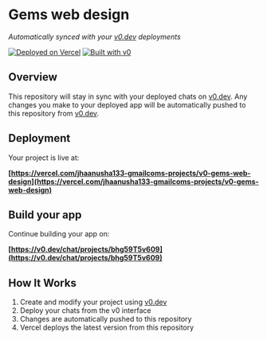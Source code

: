 # Gems web design

*Automatically synced with your [v0.dev](https://v0.dev) deployments*

[![Deployed on Vercel](https://img.shields.io/badge/Deployed%20on-Vercel-black?style=for-the-badge&logo=vercel)](https://vercel.com/jhaanusha133-gmailcoms-projects/v0-gems-web-design)
[![Built with v0](https://img.shields.io/badge/Built%20with-v0.dev-black?style=for-the-badge)](https://v0.dev/chat/projects/bhg59T5v609)

## Overview

This repository will stay in sync with your deployed chats on [v0.dev](https://v0.dev).
Any changes you make to your deployed app will be automatically pushed to this repository from [v0.dev](https://v0.dev).

## Deployment

Your project is live at:

**[https://vercel.com/jhaanusha133-gmailcoms-projects/v0-gems-web-design](https://vercel.com/jhaanusha133-gmailcoms-projects/v0-gems-web-design)**

## Build your app

Continue building your app on:

**[https://v0.dev/chat/projects/bhg59T5v609](https://v0.dev/chat/projects/bhg59T5v609)**

## How It Works

1. Create and modify your project using [v0.dev](https://v0.dev)
2. Deploy your chats from the v0 interface
3. Changes are automatically pushed to this repository
4. Vercel deploys the latest version from this repository